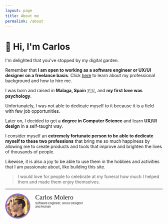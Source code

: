 ```yaml
---
layout: page
title: About me
permalink: /about
---
```

<style>
@import url('https://fonts.googleapis.com/css2?family=Great+Vibes&display=swap');
</style>
# 👋 Hi, I'm Carlos

I'm delighted that you've stopped by my digital garden.

<div class="notice">
Remember that <b>I am open to working as a software engineer or UX/UI designer on a freelance basis</b>. Click <a class="internal-link" href="/hire-me">here</a> to learn about my professional background and how to hire me.
</div>

I was born and raised in **Malaga, Spain** 🇪🇸, and **my first love was psychology**.

Unfortunately, I was not able to dedicate myself to it because it is a field with few job opportunities.

Later on, I decided to get a **degree in Computer Science** and learn **UX/UI design** in a self-taught way.

I consider myself an **extremely fortunate person to be able to dedicate myself to these two professions** that bring me so much happiness by allowing me to create products and tools that improve and brighten the lives of thousands of people.

Likewise, it is also a joy to be able to use them in the hobbies and activities that I am passionate about, like building this site.

> I would love for people to celebrate at my funeral how much I helped them and made them enjoy themselves.

<p ></p>
<hr/>
<div style="display: flex; width: fit-content; gap:16px; justify-content: start; align-items: start;">
<img width="80px" style="margin:0" src="/assets/images/carlos-molero.png"/>
<div style="display: flex; flex-direction: column; justify-content: start; align-items: start;">
<p style="font-family: Great Vibes; font-size: 1.5em; margin:0">Carlos Molero</p>
<p style="margin:0; font-size: 0.66em">Software Engineer, UX/UI Designer<br/> and Human</p></div>
</div>
